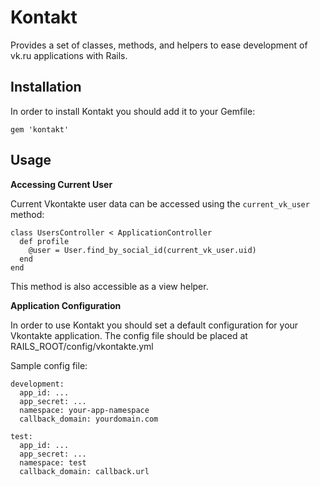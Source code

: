 Kontakt
===========

Provides a set of classes, methods, and helpers to ease development of vk.ru applications with Rails.

Installation
------------

In order to install Kontakt you should add it to your Gemfile:

    gem 'kontakt'

Usage
-----

**Accessing Current User**

Current Vkontakte user data can be accessed using the ```current_vk_user``` method:

    class UsersController < ApplicationController
      def profile
        @user = User.find_by_social_id(current_vk_user.uid)
      end
    end

This method is also accessible as a view helper.

**Application Configuration**

In order to use Kontakt you should set a default configuration for your Vkontakte application. The config file should be placed at RAILS_ROOT/config/vkontakte.yml

Sample config file:

    development:
      app_id: ...
      app_secret: ...
      namespace: your-app-namespace
      callback_domain: yourdomain.com

    test:
      app_id: ...
      app_secret: ...
      namespace: test
      callback_domain: callback.url
